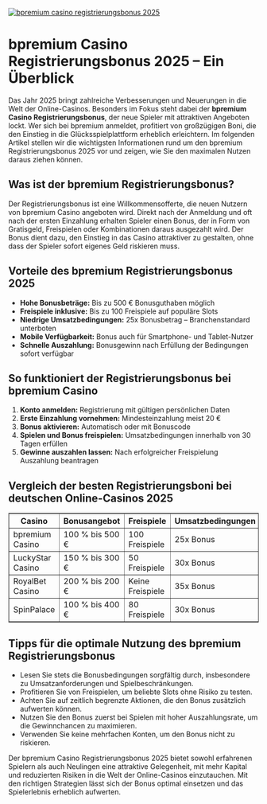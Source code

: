 [![bpremium casino registrierungsbonus 2025](https://123-caf.pages.dev/gitsignup.png)](https://vrmoo.ru/Bt82HjjY)

<h1>bpremium Casino Registrierungsbonus 2025 – Ein Überblick</h1>  <p>Das Jahr 2025 bringt zahlreiche Verbesserungen und Neuerungen in die Welt der Online-Casinos. Besonders im Fokus steht dabei der <strong>bpremium Casino Registrierungsbonus</strong>, der neue Spieler mit attraktiven Angeboten lockt. Wer sich bei bpremium anmeldet, profitiert von großzügigen Boni, die den Einstieg in die Glücksspielplattform erheblich erleichtern. Im folgenden Artikel stellen wir die wichtigsten Informationen rund um den bpremium Registrierungsbonus 2025 vor und zeigen, wie Sie den maximalen Nutzen daraus ziehen können.</p>  <h2>Was ist der bpremium Registrierungsbonus?</h2>  <p>Der Registrierungsbonus ist eine Willkommensofferte, die neuen Nutzern von bpremium Casino angeboten wird. Direkt nach der Anmeldung und oft nach der ersten Einzahlung erhalten Spieler einen Bonus, der in Form von Gratisgeld, Freispielen oder Kombinationen daraus ausgezahlt wird. Der Bonus dient dazu, den Einstieg in das Casino attraktiver zu gestalten, ohne dass der Spieler sofort eigenes Geld riskieren muss.</p>  <h2>Vorteile des bpremium Registrierungsbonus 2025</h2>  <ul>   <li><strong>Hohe Bonusbeträge:</strong> Bis zu 500 € Bonusguthaben möglich</li>   <li><strong>Freispiele inklusive:</strong> Bis zu 100 Freispiele auf populäre Slots</li>   <li><strong>Niedrige Umsatzbedingungen:</strong> 25x Bonusbetrag – Branchenstandard unterboten</li>   <li><strong>Mobile Verfügbarkeit:</strong> Bonus auch für Smartphone- und Tablet-Nutzer</li>   <li><strong>Schnelle Auszahlung:</strong> Bonusgewinn nach Erfüllung der Bedingungen sofort verfügbar</li> </ul>  <h2>So funktioniert der Registrierungsbonus bei bpremium Casino</h2>  <ol>   <li><strong>Konto anmelden:</strong> Registrierung mit gültigen persönlichen Daten</li>   <li><strong>Erste Einzahlung vornehmen:</strong> Mindesteinzahlung meist 20 €</li>   <li><strong>Bonus aktivieren:</strong> Automatisch oder mit Bonuscode</li>   <li><strong>Spielen und Bonus freispielen:</strong> Umsatzbedingungen innerhalb von 30 Tagen erfüllen</li>   <li><strong>Gewinne auszahlen lassen:</strong> Nach erfolgreicher Freispielung Auszahlung beantragen</li> </ol>  <h2>Vergleich der besten Registrierungsboni bei deutschen Online-Casinos 2025</h2>  <table border="1" cellpadding="8" cellspacing="0">   <thead>     <tr>       <th>Casino</th>       <th>Bonusangebot</th>       <th>Freispiele</th>       <th>Umsatzbedingungen</th>       <th>Mindesteinzahlung</th>     </tr>   </thead>   <tbody>     <tr>       <td>bpremium Casino</td>       <td>100 % bis 500 €</td>       <td>100 Freispiele</td>       <td>25x Bonus</td>       <td>20 €</td>     </tr>     <tr>       <td>LuckyStar Casino</td>       <td>150 % bis 300 €</td>       <td>50 Freispiele</td>       <td>30x Bonus</td>       <td>10 €</td>     </tr>     <tr>       <td>RoyalBet Casino</td>       <td>200 % bis 200 €</td>       <td>Keine Freispiele</td>       <td>35x Bonus</td>       <td>25 €</td>     </tr>     <tr>       <td>SpinPalace</td>       <td>100 % bis 400 €</td>       <td>80 Freispiele</td>       <td>30x Bonus</td>       <td>20 €</td>     </tr>   </tbody> </table>  <h2>Tipps für die optimale Nutzung des bpremium Registrierungsbonus</h2>  <ul>   <li>Lesen Sie stets die Bonusbedingungen sorgfältig durch, insbesondere zu Umsatzanforderungen und Spielbeschränkungen.</li>   <li>Profitieren Sie von Freispielen, um beliebte Slots ohne Risiko zu testen.</li>   <li>Achten Sie auf zeitlich begrenzte Aktionen, die den Bonus zusätzlich aufwerten können.</li>   <li>Nutzen Sie den Bonus zuerst bei Spielen mit hoher Auszahlungsrate, um die Gewinnchancen zu maximieren.</li>   <li>Verwenden Sie keine mehrfachen Konten, um den Bonus nicht zu riskieren.</li> </ul>  <p>Der bpremium Casino Registrierungsbonus 2025 bietet sowohl erfahrenen Spielern als auch Neulingen eine attraktive Gelegenheit, mit mehr Kapital und reduzierten Risiken in die Welt der Online-Casinos einzutauchen. Mit den richtigen Strategien lässt sich der Bonus optimal einsetzen und das Spielerlebnis erheblich aufwerten.</p>